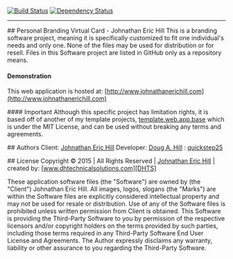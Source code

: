 [![Build Status][TRAVISIMG]][TRAVISLINK] [![Dependency Status](https://gemnasium.com/quickstep25/me.jeh.svg)](https://gemnasium.com/quickstep25/me.jeh)


----------

##<i class="icon-file"></i> Personal Branding Virtual Card - Johnathan Eric Hill
This is a branding software project, meaning it is specifically customized to fit one individual's needs and only one.  None of the files may be used for distribution or for resell.  Files in this Software project are listed in GitHub only as a repository means.

#### Demonstration
This web application is hosted at: [http://www.johnathanerichill.com](http://www.johnathanerichill.com)

####<i class="icon-attention-circled"></i>  Important
Although this specific project has limitation rights, it is based off of another of my template projects, [template.web.app.base](https://github.com/quickstep25/template.web.app.base) which is under the MIT License, and can be used without breaking any terms and agreements.

##<i class="icon-user"></i> Authors
Client:  [Johnathan Eric Hill][ERIC]
Developer: [Doug A. Hill][DOUG] : [quickstep25][DOUG]

##<i class="icon-hammer"></i> License
Copyright &copy; 2015 | All Rights Reserved | [Johnathan Eric Hill][ERIC] | created by: [www.dhtechnicalsolutions.com][DHTS]


These application software files (the "Software") are owned by (the "Client") Johnathan Eric Hill. All images, logos, slogans (the "Marks") are within the Software files are explicitly considered intellectual property and may not be used for resale or distribution. Use of any of the Software files is prohibited unless written permission from Client is obtained. This Software is providing the Third-Party Software to you by permission of the respective licensors and/or copyright holders on the terms provided by such parties, including those terms required in any Third-Party Software End User License and Agreements. The Author expressly disclaims any warranty, liability or other assurance to you regarding the Third-Party Software.



[ERIC]: http://www.johnathanerichill.com
[DHTS]: http://www.dhtechnicalsolutions.com
[DOUG]: quickstep25@users.noreply.github.com

[TRAVISLINK]: https://travis-ci.org/quickstep25/me.jeh

[TRAVISIMG]: https://travis-ci.org/quickstep25/me.jeh.svg?branch=master 
